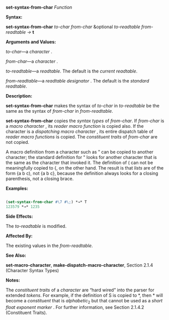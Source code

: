**set-syntax-from-char** *Function* 



**Syntax:** 



**set-syntax-from-char** *to-char from-char* &amp;optional *to-readtable from-readtable →* **t** 



**Arguments and Values:** 



*to-char*—a *character* . 



*from-char*—a *character* . 



*to-readtable*—a *readtable*. The default is the *current readtable*. 



*from-readtable*—a *readtable designator* . The default is the *standard readtable*. 



**Description:** 



**set-syntax-from-char** makes the syntax of *to-char* in *to-readtable* be the same as the syntax of *from-char* in *from-readtable*. 



**set-syntax-from-char** copies the *syntax types* of *from-char*. If *from-char* is a *macro character* , its *reader macro function* is copied also. If the character is a *dispatching macro character* , its entire dispatch table of *reader macro functions* is copied. The *constituent traits* of *from-char* are not copied. 



A macro definition from a character such as " can be copied to another character; the standard definition for " looks for another character that is the same as the character that invoked it. The definition of ( can not be meaningfully copied to \{, on the other hand. The result is that *lists* are of the form \{a b c), not \{a b c\}, because the definition always looks for a closing parenthesis, not a closing brace. 



**Examples:**
```lisp

(set-syntax-from-char #\7 #\;) *→* T 
123579 *→* 1235 

```
**Side Effects:** 



The *to-readtable* is modified. 



**Affected By:** 



The existing values in the *from-readtable*. 



**See Also:** 



**set-macro-character**, **make-dispatch-macro-character**, Section 2.1.4 (Character Syntax Types) 



 



 



**Notes:** 



The *constituent traits* of a *character* are “hard wired” into the parser for extended *tokens*. For example, if the definition of S is copied to \*, then \* will become a *constituent* that is *alphabetic*<sub>2</sub> but that cannot be used as a *short float exponent marker* . For further information, see Section 2.1.4.2 (Constituent Traits). 



